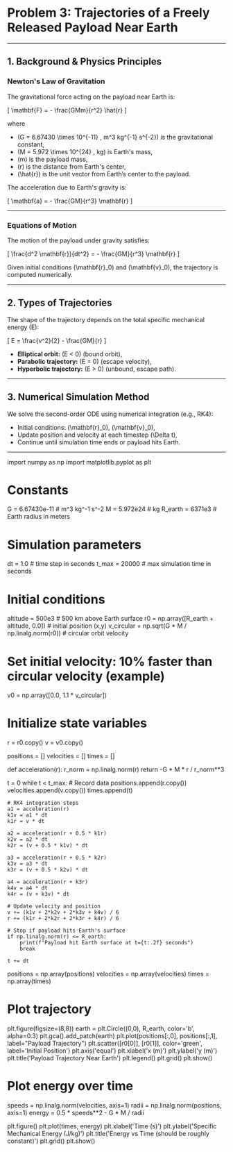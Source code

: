 # Problem 3: Trajectories of a Freely Released Payload Near Earth

---

## 1. Background & Physics Principles

### Newton's Law of Gravitation

The gravitational force acting on the payload near Earth is:

\[
\mathbf{F} = - \frac{GMm}{r^2} \hat{r}
\]

where

- \(G = 6.67430 \times 10^{-11} \, m^3 kg^{-1} s^{-2}\) is the gravitational constant,
- \(M = 5.972 \times 10^{24} \, kg\) is Earth's mass,
- \(m\) is the payload mass,
- \(r\) is the distance from Earth's center,
- \(\hat{r}\) is the unit vector from Earth’s center to the payload.

The acceleration due to Earth's gravity is:

\[
\mathbf{a} = - \frac{GM}{r^3} \mathbf{r}
\]

---

### Equations of Motion

The motion of the payload under gravity satisfies:

\[
\frac{d^2 \mathbf{r}}{dt^2} = - \frac{GM}{r^3} \mathbf{r}
\]

Given initial conditions \(\mathbf{r}_0\) and \(\mathbf{v}_0\), the trajectory is computed numerically.

---

## 2. Types of Trajectories

The shape of the trajectory depends on the total specific mechanical energy \(E\):

\[
E = \frac{v^2}{2} - \frac{GM}{r}
\]

- **Elliptical orbit:** \(E < 0\) (bound orbit),
- **Parabolic trajectory:** \(E = 0\) (escape velocity),
- **Hyperbolic trajectory:** \(E > 0\) (unbound, escape path).

---

## 3. Numerical Simulation Method

We solve the second-order ODE using numerical integration (e.g., RK4):

- Initial conditions: \(\mathbf{r}_0\), \(\mathbf{v}_0\),
- Update position and velocity at each timestep \(\Delta t\),
- Continue until simulation time ends or payload hits Earth.

---
import numpy as np
import matplotlib.pyplot as plt

# Constants
G = 6.67430e-11           # m^3 kg^-1 s^-2
M = 5.972e24              # kg
R_earth = 6371e3          # Earth radius in meters

# Simulation parameters
dt = 1.0                  # time step in seconds
t_max = 20000             # max simulation time in seconds

# Initial conditions
altitude = 500e3          # 500 km above Earth surface
r0 = np.array([R_earth + altitude, 0.0])  # initial position (x,y)
v_circular = np.sqrt(G * M / np.linalg.norm(r0))  # circular orbit velocity

# Set initial velocity: 10% faster than circular velocity (example)
v0 = np.array([0.0, 1.1 * v_circular])

# Initialize state variables
r = r0.copy()
v = v0.copy()

positions = []
velocities = []
times = []

def acceleration(r):
    r_norm = np.linalg.norm(r)
    return -G * M * r / r_norm**3

t = 0
while t < t_max:
    # Record data
    positions.append(r.copy())
    velocities.append(v.copy())
    times.append(t)
    
    # RK4 integration steps
    a1 = acceleration(r)
    k1v = a1 * dt
    k1r = v * dt
    
    a2 = acceleration(r + 0.5 * k1r)
    k2v = a2 * dt
    k2r = (v + 0.5 * k1v) * dt
    
    a3 = acceleration(r + 0.5 * k2r)
    k3v = a3 * dt
    k3r = (v + 0.5 * k2v) * dt
    
    a4 = acceleration(r + k3r)
    k4v = a4 * dt
    k4r = (v + k3v) * dt
    
    # Update velocity and position
    v += (k1v + 2*k2v + 2*k3v + k4v) / 6
    r += (k1r + 2*k2r + 2*k3r + k4r) / 6
    
    # Stop if payload hits Earth's surface
    if np.linalg.norm(r) <= R_earth:
        print(f"Payload hit Earth surface at t={t:.2f} seconds")
        break
    
    t += dt

positions = np.array(positions)
velocities = np.array(velocities)
times = np.array(times)

# Plot trajectory
plt.figure(figsize=(8,8))
earth = plt.Circle((0,0), R_earth, color='b', alpha=0.3)
plt.gca().add_patch(earth)
plt.plot(positions[:,0], positions[:,1], label="Payload Trajectory")
plt.scatter([r0[0]], [r0[1]], color='green', label='Initial Position')
plt.axis('equal')
plt.xlabel('x (m)')
plt.ylabel('y (m)')
plt.title('Payload Trajectory Near Earth')
plt.legend()
plt.grid()
plt.show()

# Plot energy over time
speeds = np.linalg.norm(velocities, axis=1)
radii = np.linalg.norm(positions, axis=1)
energy = 0.5 * speeds**2 - G * M / radii

plt.figure()
plt.plot(times, energy)
plt.xlabel('Time (s)')
plt.ylabel('Specific Mechanical Energy (J/kg)')
plt.title('Energy vs Time (should be roughly constant)')
plt.grid()
plt.show()

